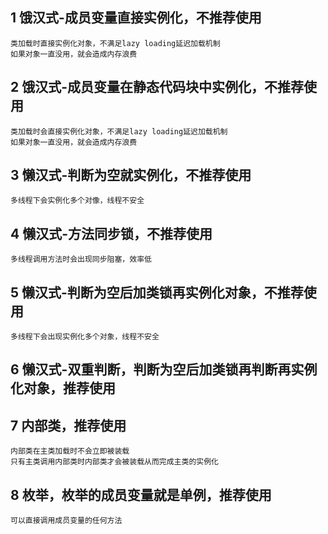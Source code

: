 ## 1 饿汉式-成员变量直接实例化，不推荐使用
    类加载时直接实例化对象，不满足lazy loading延迟加载机制
    如果对象一直没用，就会造成内存浪费
## 2 饿汉式-成员变量在静态代码块中实例化，不推荐使用
    类加载时会直接实例化对象，不满足lazy loading延迟加载机制
    如果对象一直没用，就会造成内存浪费
## 3 懒汉式-判断为空就实例化，不推荐使用
    多线程下会实例化多个对像，线程不安全
## 4 懒汉式-方法同步锁，不推荐使用  
    多线程调用方法时会出现同步阻塞，效率低
## 5 懒汉式-判断为空后加类锁再实例化对象，不推荐使用  
    多线程下会出现实例化多个对象，线程不安全
## 6 懒汉式-双重判断，判断为空后加类锁再判断再实例化对象，推荐使用   
## 7 内部类，推荐使用
    内部类在主类加载时不会立即被装载
    只有主类调用内部类时内部类才会被装载从而完成主类的实例化
## 8 枚举，枚举的成员变量就是单例，推荐使用
    可以直接调用成员变量的任何方法 